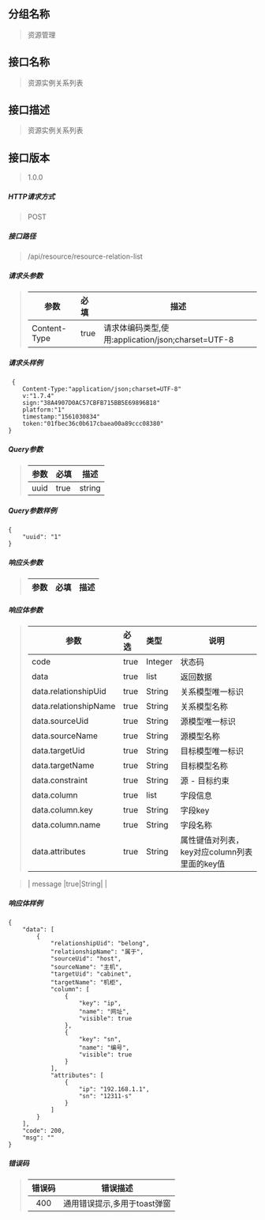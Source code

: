 ## 分组名称
> 资源管理

## 接口名称
> 资源实例关系列表

## 接口描述
> 资源实例关系列表

## 接口版本

> 1.0.0

##### HTTP请求方式

> POST

##### 接口路径
> /api/resource/resource-relation-list

##### 请求头参数
> | 参数       | 必填 | 描述            |
> | ---------- | :--- |  --------------- |
> | Content-Type |true|请求体编码类型,使用:application/json;charset=UTF-8|

##### 请求头样例
```
 {
    Content-Type:"application/json;charset=UTF-8"
    v:"1.7.4"
    sign:"38A4907D0AC57CBFB715BB5E69896B18"
    platform:"1"
    timestamp:"1561030834"
    token:"01fbec36c0b617cbaea00a89ccc08380"
}
```

##### Query参数
> | 参数       | 必填 | 描述            |
> | ---------- | :--- |  --------------- |
> | uuid |true|string|资源实例uuid|


##### Query参数样例
```
{
    "uuid": "1"
}
```

##### 响应头参数
> | 参数       | 必填 | 描述            |
> | ---------- | :--- |  --------------- |

##### 响应体参数
> | 参数       | 必选 | 类型 | 说明            |
> | ---------- | :--- | :--- | --------------- |
> | code |true|Integer|状态码|
> | data |true|list|返回数据|
> | data.relationshipUid |true|String|关系模型唯一标识|
> | data.relationshipName |true|String|关系模型名称|
> | data.sourceUid |true|String|源模型唯一标识|
> | data.sourceName |true|String|源模型名称|
> | data.targetUid |true|String|目标模型唯一标识|
> | data.targetName |true|String|目标模型名称|
> | data.constraint |true|String|源 - 目标约束|
> | data.column |true|list|字段信息|
> | data.column.key |true|String|字段key|
> | data.column.name |true|String|字段名称|
> | data.attributes |true|String|属性键值对列表，key对应column列表里面的key值|

> | message |true|String| |


##### 响应体样例
```
{
    "data": [
        {
            "relationshipUid": "belong",
            "relationshipName": "属于",
            "sourceUid": "host",
            "sourceName": "主机",
            "targetUid": "cabinet",
            "targetName": "机柜",
            "column": [
                {
                    "key": "ip",
                    "name": "网址",
                    "visible": true
                },
                {
                    "key": "sn",
                    "name": "编号",
                    "visible": true
                }
            ],
            "attributes": [
                {
                    "ip": "192.168.1.1",
                    "sn": "12311-s"
                }
            ]
        }
    ],
    "code": 200,
    "msg": ""
}
```
##### 错误码
> | 错误码      |错误描述|
> | :----------: | :---------------: |
> | 400 |通用错误提示,多用于toast弹窗|